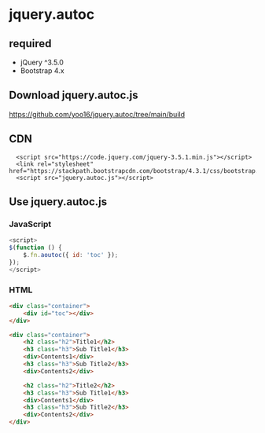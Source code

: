 # jquery.autoc
## required
- jQuery ^3.5.0
- Bootstrap 4.x

## Download jquery.autoc.js
https://github.com/yoo16/jquery.autoc/tree/main/build

## CDN
```
  <script src="https://code.jquery.com/jquery-3.5.1.min.js"></script>
  <link rel="stylesheet" href="https://stackpath.bootstrapcdn.com/bootstrap/4.3.1/css/bootstrap.min.css">
  <script src="jquery.autoc.js"></script>
```

## Use jquery.autoc.js
### JavaScript
```javascript
<script>
$(function () {
    $.fn.aoutoc({ id: 'toc' });
});
</script>
```

### HTML
```html
<div class="container">
    <div id="toc"></div>
</div>

<div class="container">
    <h2 class="h2">Title1</h2>
    <h3 class="h3">Sub Title1</h3>
    <div>Contents1</div>
    <h3 class="h3">Sub Title2</h3>
    <div>Contents2</div>

    <h2 class="h2">Title2</h2>
    <h3 class="h3">Sub Title1</h3>
    <div>Contents1</div>
    <h3 class="h3">Sub Title2</h3>
    <div>Contents2</div>
</div>
```
